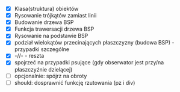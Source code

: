 - [x] Klasa(struktura) obiektów
- [x] Rysowanie trójkątów zamiast linii
- [x] Budowanie drzewa BSP
- [x] Funkcja trawersacji drzewa BSP
- [x] Rysowanie na podstawie BSP
- [x] podział wielokątów przecinających płaszczyzny (budowa BSP) - przypadki szczególne
- [x] -//- - reszta
- [x] spojrzeć na przypadki psujące (gdy obserwator jest przy/na płaszczyźnie dzielącej)
- [ ] opcjonalnie: spójrz na obroty
- [ ] should: dosprawnić funkcję rzutowania (pz i div)